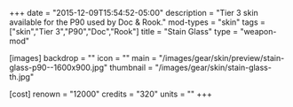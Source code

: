 +++
date = "2015-12-09T15:54:52-05:00"
description = "Tier 3 skin available for the P90 used by Doc & Rook."
mod-types = "skin"
tags = ["skin","Tier 3","P90","Doc","Rook"]
title = "Stain Glass"
type = "weapon-mod"

[images]
  backdrop = ""
  icon = ""
  main = "/images/gear/skin/preview/stain-glass-p90--1600x900.jpg"
  thumbnail = "/images/gear/skin/stain-glass-th.jpg"

[cost]
  renown = "12000"
  credits = "320"
  units = ""
+++
